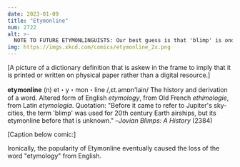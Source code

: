 ```yaml
---
date: 2023-01-09
title: "Etymonline"
num: 2722
alt: >-
  NOTE TO FUTURE ETYMONLINGUISTS: Our best guess is that 'blimp' is onomatopoeia. The 'B-Limp' thing is a folk etymology.
img: https://imgs.xkcd.com/comics/etymonline_2x.png
---
```

[A picture of a dictionary definition that is askew in the frame to imply that it is printed or written on physical paper rather than a digital resource.]

**etymonline** (n) et・y・mon・line /,ɛt.əmɒn'lain/ The history and derivation of a word. Altered form of English *etymology*, from Old French *ethimologie*, from Latin *etymologia*.  Quotation: "Before it came to refer to Jupiter's sky-cities, the term 'blimp' was used for 20th century Earth airships, but its etymonline before that is unknown." –*Jovian Blimps: A History* (2384)

[Caption below comic:]

Ironically, the popularity of Etymonline eventually caused the loss of the word "etymology" from English.